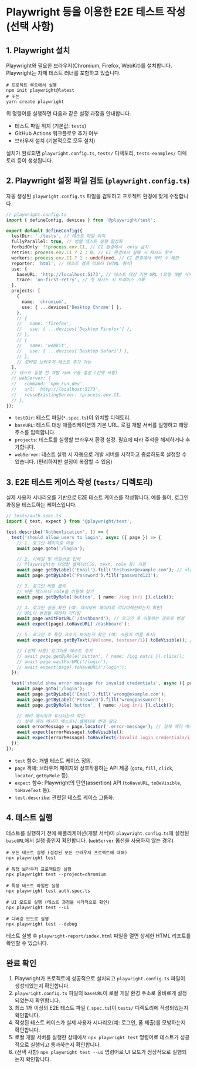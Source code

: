 # Playwright 등을 이용한 E2E 테스트 작성 (선택 사항)

## 1. Playwright 설치

Playwright와 필요한 브라우저(Chromium, Firefox, WebKit)를 설치합니다. Playwright는 자체 테스트 러너를 포함하고 있습니다.

```shell
# 프로젝트 루트에서 실행
npm init playwright@latest
# 또는
yarn create playwright
```

위 명령어를 실행하면 다음과 같은 설정 과정을 안내합니다.

-   테스트 파일 위치 (기본값: `tests`)
-   GitHub Actions 워크플로우 추가 여부
-   브라우저 설치 (기본적으로 모두 설치)

설치가 완료되면 `playwright.config.ts`, `tests/` 디렉토리, `tests-examples/` 디렉토리 등이 생성됩니다.

## 2. Playwright 설정 파일 검토 (`playwright.config.ts`)

자동 생성된 `playwright.config.ts` 파일을 검토하고 프로젝트 환경에 맞게 수정합니다.

```typescript
// playwright.config.ts
import { defineConfig, devices } from '@playwright/test';

export default defineConfig({
  testDir: './tests', // 테스트 파일 위치
  fullyParallel: true, // 병렬 테스트 실행 활성화
  forbidOnly: !!process.env.CI, // CI 환경에서 .only 금지
  retries: process.env.CI ? 2 : 0, // CI 환경에서 실패 시 재시도 횟수
  workers: process.env.CI ? 1 : undefined, // CI 환경에서 워커 수 제한
  reporter: 'html', // 테스트 결과 리포터 (HTML 형식)
  use: {
    baseURL: 'http://localhost:5173', // 테스트 대상 기본 URL (로컬 개발 서버 주소)
    trace: 'on-first-retry', // 첫 재시도 시 트레이스 기록
  },
  projects: [
    {
      name: 'chromium',
      use: { ...devices['Desktop Chrome'] },
    },
    // {
    //   name: 'firefox',
    //   use: { ...devices['Desktop Firefox'] },
    // },
    // {
    //   name: 'webkit',
    //   use: { ...devices['Desktop Safari'] },
    // },
    // 모바일 브라우저 테스트 추가 가능
  ],
  // 테스트 실행 전 개발 서버 구동 설정 (선택 사항)
  // webServer: {
  //   command: 'npm run dev',
  //   url: 'http://localhost:5173',
  //   reuseExistingServer: !process.env.CI,
  // },
});
```

-   `testDir`: 테스트 파일(`*.spec.ts`)이 위치할 디렉토리.
-   `baseURL`: 테스트 대상 애플리케이션의 기본 URL. 로컬 개발 서버를 실행하고 해당 주소를 입력합니다.
-   `projects`: 테스트를 실행할 브라우저 환경 설정. 필요에 따라 주석을 해제하거나 추가합니다.
-   `webServer`: 테스트 실행 시 자동으로 개발 서버를 시작하고 종료하도록 설정할 수 있습니다. (편리하지만 설정이 복잡할 수 있음)

## 3. E2E 테스트 케이스 작성 (`tests/` 디렉토리)

실제 사용자 시나리오를 기반으로 E2E 테스트 케이스를 작성합니다. 예를 들어, 로그인 과정을 테스트하는 케이스입니다.

```typescript
// tests/auth.spec.ts
import { test, expect } from '@playwright/test';

test.describe('Authentication', () => {
  test('should allow users to login', async ({ page }) => {
    // 1. 로그인 페이지로 이동
    await page.goto('/login');

    // 2. 이메일 및 비밀번호 입력
    // Playwright는 다양한 셀렉터(CSS, text, role 등) 지원
    await page.getByLabel('Email').fill('testuser@example.com'); // <label>과 연결된 input 찾기
    await page.getByLabel('Password').fill('password123');

    // 3. 로그인 버튼 클릭
    // 버튼 텍스트나 role을 이용해 찾기
    await page.getByRole('button', { name: /Log in/i }).click();

    // 4. 로그인 성공 확인 (예: 대시보드 페이지로 리다이렉션되는지 확인)
    // URL이 변경될 때까지 기다림
    await page.waitForURL('/dashboard'); // 로그인 후 이동하는 경로로 변경
    await expect(page).toHaveURL('/dashboard');

    // 5. 로그인 후 특정 요소가 보이는지 확인 (예: 사용자 이름 표시)
    await expect(page.getByText(/Welcome, testuser/i)).toBeVisible(); // 실제 표시되는 텍스트로 변경

    // (선택 사항) 로그아웃 테스트 추가
    // await page.getByRole('button', { name: /Log out/i }).click();
    // await page.waitForURL('/login');
    // await expect(page).toHaveURL('/login');
  });

  test('should show error message for invalid credentials', async ({ page }) => {
    await page.goto('/login');
    await page.getByLabel('Email').fill('wrong@example.com');
    await page.getByLabel('Password').fill('wrongpassword');
    await page.getByRole('button', { name: /Log in/i }).click();

    // 에러 메시지가 표시되는지 확인
    // 실제 에러 메시지 텍스트나 셀렉터로 변경 필요
    const errorMessage = page.locator('.error-message'); // 실제 에러 메시지 셀렉터
    await expect(errorMessage).toBeVisible();
    await expect(errorMessage).toHaveText(/Invalid login credentials/i); // 실제 에러 메시지 내용
  });
});
```

-   `test` 함수: 개별 테스트 케이스 정의.
-   `page` 객체: 브라우저 페이지와 상호작용하는 API 제공 (`goto`, `fill`, `click`, `locator`, `getByRole` 등).
-   `expect` 함수: Playwright의 단언(assertion) API (`toHaveURL`, `toBeVisible`, `toHaveText` 등).
-   `test.describe`: 관련된 테스트 케이스 그룹화.

## 4. 테스트 실행

테스트를 실행하기 전에 애플리케이션(개발 서버)이 `playwright.config.ts`에 설정된 `baseURL`에서 실행 중인지 확인합니다. (`webServer` 옵션을 사용하지 않는 경우)

```shell
# 모든 테스트 실행 (설정된 모든 브라우저 프로젝트에 대해)
npx playwright test

# 특정 브라우저 프로젝트만 실행
npx playwright test --project=chromium

# 특정 테스트 파일만 실행
npx playwright test auth.spec.ts

# UI 모드로 실행 (테스트 과정을 시각적으로 확인)
npx playwright test --ui

# 디버깅 모드로 실행
npx playwright test --debug
```

테스트 실행 후 `playwright-report/index.html` 파일을 열면 상세한 HTML 리포트를 확인할 수 있습니다.

## 완료 확인

1.  Playwright가 프로젝트에 성공적으로 설치되고 `playwright.config.ts` 파일이 생성되었는지 확인합니다.
2.  `playwright.config.ts` 파일의 `baseURL`이 로컬 개발 환경 주소로 올바르게 설정되었는지 확인합니다.
3.  최소 1개 이상의 E2E 테스트 파일 (`.spec.ts`)이 `tests/` 디렉토리에 작성되었는지 확인합니다.
4.  작성된 테스트 케이스가 실제 사용자 시나리오(예: 로그인, 폼 제출)를 모방하는지 확인합니다.
5.  로컬 개발 서버를 실행한 상태에서 `npx playwright test` 명령어로 테스트가 성공적으로 실행되고 통과하는지 확인합니다.
6.  (선택 사항) `npx playwright test --ui` 명령어로 UI 모드가 정상적으로 실행되는지 확인합니다. 